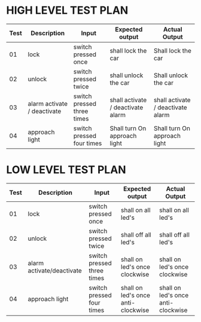 # HIGH LEVEL TEST PLAN

|Test|Description|Input|Expected output|Actual Output|
|---|-------------|----------|-------------|-----------------|
|01|lock|switch pressed once|shall lock the car|Shall lock the car|
|02|unlock|switch pressed twice|shall unlock the car|Shall unlock the car|
|03|alarm activate / deactivate|switch pressed three times|shall activate / deactivate alarm|shall activate / deactivate alarm|
|04|approach light|switch pressed four times|Shall turn On approach light|Shall turn On approach light|

# LOW LEVEL TEST PLAN

|Test|Description|Input|Expected output|Actual Output|
|---|-------------|----------|-------------|-----------------|
|01|lock|switch pressed once|shall on all led's|shall on all led's|
|02|unlock|switch pressed twice|shall off all led's|shall off all led's|
|03|alarm activate/deactivate|switch pressed three times|shall on led's once clockwise|shall on led's once clockwise|
|04|approach light|	switch pressed four times|shall on led's once anti-clockwise|shall on led's once anti-clockwise|